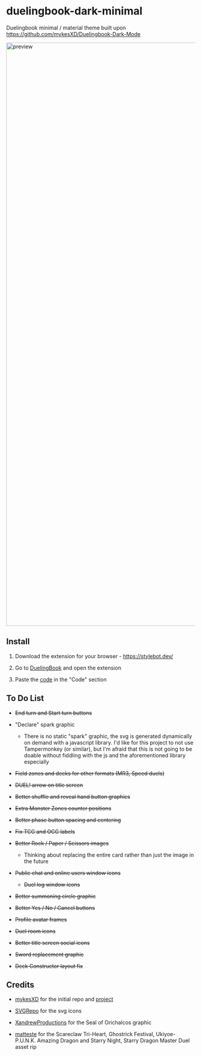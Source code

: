 # duelingbook-dark-minimal
Duelingbook minimal / material theme built upon https://github.com/mykesXD/Duelingbook-Dark-Mode

<img width="1553" alt="preview" src="https://user-images.githubusercontent.com/37403330/212520191-90662cc7-7c04-44c9-91d4-046ab5cb5426.png">


## Install

1. Download the extension for your browser - https://stylebot.dev/

2. Go to <a href="https://duelingbook.com">DuelingBook</a> and open the extension

3. Paste the <a href="https://raw.githubusercontent.com/QuotedTF/duelingbook-dark-minimal/main/duelingbook.css">code</a> in the "Code" section

## To Do List

 * ~~End turn and Start turn buttons~~
 
 * "Declare" spark graphic
   * There is no static "spark" graphic, the svg is generated dynamically on demand with a javascript library. I'd like for this project to not use Tampermonkey (or similar), but I'm afraid that this is not going to be doable without fiddling with the js and the aforementioned library especially
 
 * ~~Field zones and decks for other formats (MR3, Speed duels)~~
 
 * ~~DUEL! arrow on title screen~~
 
 * ~~Better shuffle and reveal hand button graphics~~
 
 * ~~Extra Monster Zones counter positions~~
 
 * ~~Better phase button spacing and centering~~
 
 * ~~Fix TCG and OCG labels~~
 
 * ~~Better Rock / Paper / Scissors images~~
   * Thinking about replacing the entire card rather than just the image in the future
 
 * ~~Public chat and online users window icons~~
   * ~~Duel log window icons~~
 
 * ~~Better summoning circle graphic~~
 
 * ~~Better Yes / No / Cancel buttons~~
 
 * ~~Profile avatar frames~~
 
 * ~~Duel room icons~~
 
 * ~~Better title screen social icons~~
 
 * ~~Sword replacement graphic~~

 * ~~Deck Constructor layout fix~~

## Credits

 * <a href="https://github.com/mykesXD">mykesXD</a> for the initial repo and <a href="https://github.com/mykesXD/Duelingbook-Dark-Mode">project</a>

 * <a href="https://www.svgrepo.com">SVGRepo</a> for the svg icons
 
 * <a href="https://www.deviantart.com/xandrewproductions/art/The-Seal-of-Orichalcos-PNG3-For-Card-Art-763330028">XandrewProductions</a> for the Seal of Orichalcos graphic
 
 * <a href="https://www.deviantart.com/matteste">matteste</a> for the Scareclaw Tri-Heart, Ghostrick Festival, Ukiyoe-P.U.N.K. Amazing Dragon and Starry Night, Starry Dragon Master Duel asset rip
